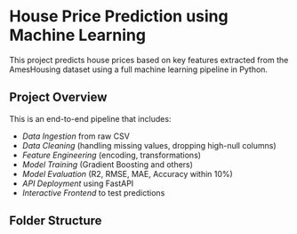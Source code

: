# House Price Prediction using Machine Learning

This project predicts house prices based on key features extracted from the AmesHousing dataset using a full machine learning pipeline in Python.

## Project Overview

This is an end-to-end pipeline that includes:

- *Data Ingestion* from raw CSV
- *Data Cleaning* (handling missing values, dropping high-null columns)
- *Feature Engineering* (encoding, transformations)
- *Model Training* (Gradient Boosting and others)
- *Model Evaluation* (R2, RMSE, MAE, Accuracy within 10%)
- *API Deployment* using FastAPI
- *Interactive Frontend* to test predictions

## Folder Structure